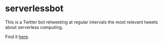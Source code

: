 # serverlessbot

This is a Twitter bot retweeting at regular intervals the most relevant tweets about serverless computing. 

Find it [here](https://twitter.com/_serverlessbot_).
 
